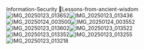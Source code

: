  Information-Security 💢Lessons-from-ancient-wisdom
![IMG_20250123_013652](https://github.com/user-attachments/assets/baa12400-45cb-431e-8aa4-3911f4f6c792)![IMG_20250123_013436](https://github.com/user-attachments/assets/4140e1cc-a12e-4287-beee-dbf3257800fd)![IMG_20250124_003500](https://github.com/user-attachments/assets/f3e3f06e-5810-48c8-88c9-8b21a8cf3a8f)![IMG_20250124_003552](https://github.com/user-attachments/assets/afb5cd0e-3229-433f-bbcb-7befc00056ed)![IMG_20250123_013602](https://github.com/user-attachments/assets/ac4a3410-a3fe-4c2d-a800-37f9f33ff17d)![IMG_20250123_013522](https://github.com/user-attachments/assets/c388f7fe-d5b8-49d8-b6d4-8bab49193fcc)![IMG_20250123_013352](https://github.com/user-attachments/assets/94b5d077-0985-4304-951d-27cb8d2f8488)![IMG_20250123_013255](https://github.com/user-attachments/assets/a568023a-f28b-4b4e-8ae1-2960b4b92b62)![IMG_20250123_013218](https://github.com/user-attachments/assets/a88b9dd9-3c52-4b2a-88f9-e5eff6e05c49)









